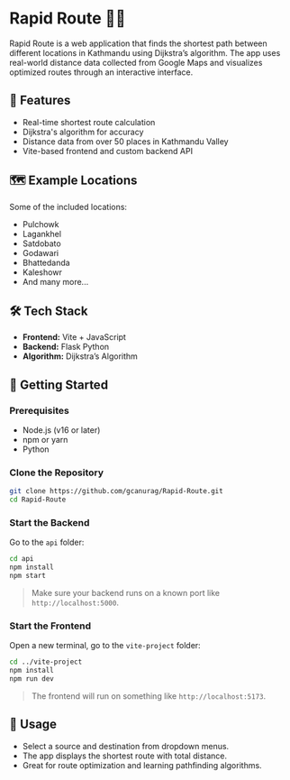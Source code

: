 
# Rapid Route 🚗📍

Rapid Route is a web application that finds the shortest path between different locations in Kathmandu using Dijkstra’s algorithm. The app uses real-world distance data collected from Google Maps and visualizes optimized routes through an interactive interface.

## 🔧 Features

- Real-time shortest route calculation
- Dijkstra's algorithm for accuracy
- Distance data from over 50 places in Kathmandu Valley
- Vite-based frontend and custom backend API

## 🗺️ Example Locations

Some of the included locations:
- Pulchowk
- Lagankhel
- Satdobato
- Godawari
- Bhattedanda
- Kaleshowr
- And many more...

## 🛠️ Tech Stack

- **Frontend:** Vite + JavaScript
- **Backend:** Flask Python 
- **Algorithm:** Dijkstra’s Algorithm

## 🚀 Getting Started

### Prerequisites

- Node.js (v16 or later)
- npm or yarn
- Python

### Clone the Repository

```bash
git clone https://github.com/gcanurag/Rapid-Route.git
cd Rapid-Route
```

### Start the Backend

Go to the `api` folder:

```bash
cd api
npm install
npm start
```

> Make sure your backend runs on a known port like `http://localhost:5000`.

### Start the Frontend

Open a new terminal, go to the `vite-project` folder:

```bash
cd ../vite-project
npm install
npm run dev
```

> The frontend will run on something like `http://localhost:5173`.

## 📌 Usage

- Select a source and destination from dropdown menus.
- The app displays the shortest route with total distance.
- Great for route optimization and learning pathfinding algorithms.


